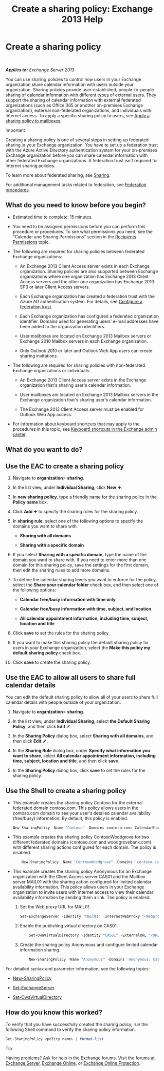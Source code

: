 ﻿---
title: 'Create a sharing policy: Exchange 2013 Help'
TOCTitle: Create a sharing policy
ms:assetid: cae8cab0-6265-448b-8add-5202cdb20678
ms:mtpsurl: https://technet.microsoft.com/en-us/library/JJ657494(v=EXCHG.150)
ms:contentKeyID: 49289410
ms.date: 12/09/2016
mtps_version: v=EXCHG.150
---

# Create a sharing policy

 

_**Applies to:** Exchange Server 2013_


You can use sharing policies to control how users in your Exchange organization share calendar information with users outside your organization. Sharing policies provide user-established, people-to-people sharing of calendar information with different types of external users. They support the sharing of calendar information with external federated organizations (such as Office 365 or another on-premises Exchange organization), external non-federated organizations, and individuals with Internet access. To apply a specific sharing policy to users, see [Apply a sharing policy to mailboxes](apply-a-sharing-policy-to-mailboxes-exchange-2013-help.md).


> [!IMPORTANT]
> Creating a sharing policy is one of several steps in setting up federated sharing in your Exchange organization. You have to set up a federation trust with the Azure Active Directory authentication system for your on-premises Exchange organization before you can share calendar information with other federated Exchange organizations. A federation trust isn't required for Internet sharing policies.



To learn more about federated sharing, see [Sharing](sharing-exchange-2013-help.md).

For additional management tasks related to federation, see [Federation procedures](federation-procedures-exchange-2013-help.md).

## What do you need to know before you begin?

  - Estimated time to complete: 15 minutes.

  - You need to be assigned permissions before you can perform this procedure or procedures. To see what permissions you need, see the "Calendar and Sharing Permissions" section in the [Recipients Permissions](recipients-permissions-exchange-2013-help.md) topic.

  - The following are required for sharing policies between federated Exchange organizations:
    
      - An Exchange 2013 Client Access server exists in each Exchange organization. Sharing policies are also supported between Exchange organizations where one organization has Exchange 2013 Client Access servers and the other one organization has Exchange 2010 SP3 or later Client Access servers.
    
      - Each Exchange organization has created a federation trust with the Azure AD authentication system. For details, see [Configure a federation trust](configure-a-federation-trust-exchange-2013-help.md).
    
      - Each Exchange organization has configured a federated organization identifier. Domains used for generating users' e-mail addresses have been added to the organization identifiers.
    
      - User mailboxes are located on Exchange 2013 Mailbox servers or Exchange 2010 Mailbox servers in each Exchange organization.
    
      - Only Outlook 2010 or later and Outlook Web App users can create sharing invitations.

  - The following are required for sharing policies with non-federated Exchange organizations or individuals:
    
      - An Exchange 2013 Client Access server exists in the Exchange organization that's sharing user's calendar information.
    
      - User mailboxes are located on Exchange 2013 Mailbox servers in the Exchange organization that's sharing user's calendar information.
    
      - The Exchange 2013 Client Access server must be enabled for Outlook Web App access.

  - For information about keyboard shortcuts that may apply to the procedures in this topic, see [Keyboard shortcuts in the Exchange admin center](keyboard-shortcuts-in-the-exchange-admin-center-2013-help.md).

## What do you want to do?

## Use the EAC to create a sharing policy

1.  Navigate to **organization**\> **sharing**.

2.  In the list view, under **Individual Sharing**, click **New** ![Add Icon](images/JJ218640.c1e75329-d6d7-4073-a27d-498590bbb558(EXCHG.150).gif "Add Icon").

3.  In **new sharing policy**, type a friendly name for the sharing policy in the **Policy name** box.

4.  Click **Add** ![Add Icon](images/JJ218640.c1e75329-d6d7-4073-a27d-498590bbb558(EXCHG.150).gif "Add Icon") to specify the sharing rules for the sharing policy.

5.  In **sharing rule**, select one of the following options to specify the domains you want to share with:
    
      - **Sharing with all domains**
    
      - **Sharing with a specific domain**

6.  If you select **Sharing with a specific domain**, type the name of the domain you want to share with. If you need to enter more than one domain for this sharing policy, save the settings for the first domain, then edit the sharing rules to add more domains.

7.  To define the calendar sharing levels you want to enforce for the policy, select the **Share your calendar folder** check box, and then select one of the following options:
    
      - **Calendar free/busy information with time only**
    
      - **Calendar free/busy information with time, subject, and location**
    
      - **All calendar appointment information, including time, subject, location and title**

8.  Click **save** to set the rules for the sharing policy.

9.  If you want to make this sharing policy the default sharing policy for users in your Exchange organization, select the **Make this policy my default sharing policy** check box.

10. Click **save** to create the sharing policy.

## Use the EAC to allow all users to share full calendar details

You can edit the default sharing policy to allow all of your users to share full calendar details with people outside of your organization.

1.  Navigate to **organization**\> **sharing**.

2.  In the list view, under **Individual Sharing**, select **the Default Sharing Policy**, and then click **Edit** ![Edit icon](images/JJ218640.6f53ccb2-1f13-4c02-bea0-30690e6ea71d(EXCHG.150).gif "Edit icon").

3.  In the **Sharing Policy** dialog box, select **Sharing with all domains**, and then click **Edit** ![Edit icon](images/JJ218640.6f53ccb2-1f13-4c02-bea0-30690e6ea71d(EXCHG.150).gif "Edit icon").

4.  In the **Sharing Rule** dialog box, under **Specify what information you want to share**, select **All calendar appointment information, including time, subject, location and title**, and then click **save**.

5.  In the **Sharing Policy** dialog box, click **save** to set the rules for the sharing policy.

## Use the Shell to create a sharing policy

  - This example creates the sharing policy Contoso for the external federated domain contoso.com. This policy allows users in the contoso.com domain to see your user's detailed calendar availability (free/busy) information. By default, this policy is enabled.
    
    ```powershell
    New-SharingPolicy -Name "Contoso" -Domains contoso.com: CalendarSharingFreeBusyDetail
    ```

  - This example creates the sharing policy ContosoWoodgrove for two different federated domains (contoso.com and woodgrovebank.com) with different sharing actions configured for each domain. The policy is disabled.
    
    ```powershell
        New-SharingPolicy -Name "ContosoWoodgrove" -Domains 'contoso.com: CalendarSharingFreeBusySimple', 'woodgrovebank.com: CalendarSharingFreeBusyDetail -Enabled $false
    ```

  - This example creates the sharing policy Anonymous for an Exchange organization with the Client Access server CAS01 and the Mailbox server MAIL01 with the sharing action configured for limited calendar availability information. This policy allows users in your Exchange organization to invite users with Internet access to view their calendar availability information by sending them a link. The policy is enabled.
    
    1.  Set the Web proxy URL for MAIL01.
        
        ```powershell
        Set-ExchangeServer -Identity "Mail01" -InternetWebProxy "<Webproxy URL>"
        ```
    
    2.  Enable the publishing virtual directory on CAS01.
        
        ```powershell
            Set-OwaVirtualDirectory -Identity "CAS01" -ExternalURL "<URL for CAS01>" -CalendarPublishingEnabled $true
        ```

    3.  Create the sharing policy Anonymous and configure limited calendar information sharing.
        
        ```powershell
            New-SharingPolicy -Name "Anonymous" -Domains 'Anonymous: CalendarSharingFreeBusySimple' -Enabled $true
        ```
For detailed syntax and parameter information, see the following topics:

  - [New-SharingPolicy](https://technet.microsoft.com/en-us/library/dd298186\(v=exchg.150\))

  - [Set-ExchangeServer](https://technet.microsoft.com/en-us/library/bb123716\(v=exchg.150\))

  - [Set-OwaVirtualDirectory](https://technet.microsoft.com/en-us/library/bb123515\(v=exchg.150\))

## How do you know this worked?

To verify that you have successfully created the sharing policy, run the following Shell command to verify the sharing policy information.

```powershell
Get-SharingPolicy <policy name> | format-list
```


> [!TIP]
> Having problems? Ask for help in the Exchange forums. Visit the forums at <A href="https://go.microsoft.com/fwlink/p/?linkid=60612">Exchange Server</A>, <A href="https://go.microsoft.com/fwlink/p/?linkid=267542">Exchange Online</A>, or <A href="https://go.microsoft.com/fwlink/p/?linkid=285351">Exchange Online Protection</A>.


